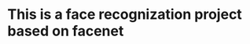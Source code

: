# This is a face recognization project based on facenet
[foo]: https://github.com/davidsandberg/facenet  (This faceNet project is tensorflow implementation)

